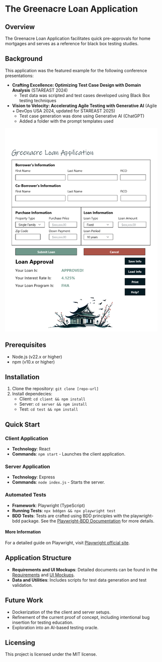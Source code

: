 # The Greenacre Loan Application

## Overview

The Greenacre Loan Application facilitates quick pre-approvals for home mortgages and serves as a reference for black box testing studies.

## Background

This application was the featured example for the following conference presentations:

* **Crafting Excellence: Optimizing Test Case Design with Domain Analysis** (STAREAST 2024)
  * Test data was scripted and test cases developed using Black Box testing techniques
* **Vision to Velocity: Accelerating Agile Testing with Generative AI** (Agile + DevOps USA 2024, updated for STAREAST 2025)
  * Test case generation was done using Generative AI (ChatGPT)
  * Added a folder with the prompt templates used

![Greenacre Loan Approval App](./docs/images/greenacre-desktop.png)

## Prerequisites

* Node.js (v22.x or higher)
* npm (v10.x or higher)

## Installation

1. Clone the repository: ```git clone [repo-url]```
2. Install dependecies:
    * Client: ```cd client && npm install```
    * Server: ```cd server && npm install```
    * Test: ```cd test && npm install```

## Quick Start

### Client Application

* **Technology**: React
* **Commands**: ```npm start``` - Launches the client application.

### Server Application

* **Technology**: Express
* **Commands**: ```node index.js``` - Starts the server.

### Automated Tests

* **Framework**: Playwright (TypeScript)
* **Running Tests**: ```npx bddgen && npx playwright test```
* **BDD Tests**: Tests are crafted using BDD principles with the playwright-bdd package. See the [Playwright-BDD Documentation](https://vitalets.github.io/playwright-bdd/#) for more details.

#### More Information

For a detailed guide on Playwright, visit [Playwright official site](https://playwrigh.dev/).

## Application Structure

* **Requirements and UI Mockups**: Detailed documents can be found in the [Requirements](./docs/requirements/requirements.md) and [UI Mockups](./docs/requirements/ui-mockups.md).
* **Data and Utilities**: Includes scripts for test data generation and test validation.

## Future Work

* Dockerization of the the client and server setups.
* Refinement of the current proof of concept, including intentional bug insertion for testing education.
* Exploration into an AI-based testing oracle.

## Licensing

This project is licensed under the MIT license.
